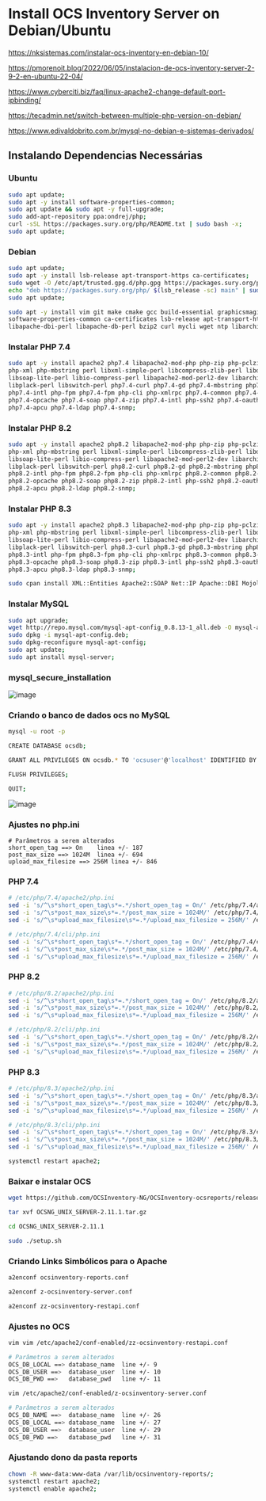 # Install OCS Inventory Server on Debian/Ubuntu

https://nksistemas.com/instalar-ocs-inventory-en-debian-10/

https://pmorenoit.blog/2022/06/05/instalacion-de-ocs-inventory-server-2-9-2-en-ubuntu-22-04/

https://www.cyberciti.biz/faq/linux-apache2-change-default-port-ipbinding/

https://tecadmin.net/switch-between-multiple-php-version-on-debian/

https://www.edivaldobrito.com.br/mysql-no-debian-e-sistemas-derivados/

## Instalando Dependencias Necessárias

### Ubuntu
```sh
sudo apt update;
sudo apt -y install software-properties-common;
sudo apt update && sudo apt -y full-upgrade;
sudo add-apt-repository ppa:ondrej/php;
curl -sSL https://packages.sury.org/php/README.txt | sudo bash -x;
sudo apt update;
```

### Debian
```sh
sudo apt update;
sudo apt -y install lsb-release apt-transport-https ca-certificates;
sudo wget -O /etc/apt/trusted.gpg.d/php.gpg https://packages.sury.org/php/apt.gpg;
echo "deb https://packages.sury.org/php/ $(lsb_release -sc) main" | sudo tee /etc/apt/sources.list.d/php.list;
sudo apt update;
```

```sh
sudo apt -y install vim git make cmake gcc build-essential graphicsmagick libgraphicsmagick1-dev \
software-properties-common ca-certificates lsb-release apt-transport-https curl libapache2-mod-perl2 \
libapache-dbi-perl libapache-db-perl bzip2 curl mycli wget ntp libarchive-tools;
```

### Instalar PHP 7.4
```sh
sudo apt -y install apache2 php7.4 libapache2-mod-php php-zip php-pclzip php-gd php-mysql php-soap php-curl php-json php-pear \
php-xml php-mbstring perl libxml-simple-perl libcompress-zlib-perl libdbi-perl libdbd-mysql-perl libnet-ip-perl \
libsoap-lite-perl libio-compress-perl libapache2-mod-perl2-dev libarchive-zip-perl libmojolicious-perl \
libplack-perl libswitch-perl php7.4-curl php7.4-gd php7.4-mbstring php7.4-xml php7.4-bcmath php7.4-bz2 \
php7.4-intl php-fpm php7.4-fpm php-cli php-xmlrpc php7.4-common php7.4-mysql php-imagick php7.4-dev php7.4-imap \
php7.4-opcache php7.4-soap php7.4-zip php7.4-intl php-ssh2 php7.4-oauth php7.4-mcrypt libapache2-mod-php7.4 \
php7.4-apcu php7.4-ldap php7.4-snmp;
```

### Instalar PHP 8.2
```sh
sudo apt -y install apache2 php8.2 libapache2-mod-php php-zip php-pclzip php-gd php-mysql php-soap php-curl php-json php-pear \
php-xml php-mbstring perl libxml-simple-perl libcompress-zlib-perl libdbi-perl libdbd-mysql-perl libnet-ip-perl \
libsoap-lite-perl libio-compress-perl libapache2-mod-perl2-dev libarchive-zip-perl libmojolicious-perl \
libplack-perl libswitch-perl php8.2-curl php8.2-gd php8.2-mbstring php8.2-xml php8.2-bcmath php8.2-bz2 \
php8.2-intl php-fpm php8.2-fpm php-cli php-xmlrpc php8.2-common php8.2-mysql php-imagick php8.2-dev php8.2-imap \
php8.2-opcache php8.2-soap php8.2-zip php8.2-intl php-ssh2 php8.2-oauth php8.2-mcrypt libapache2-mod-php8.2 \
php8.2-apcu php8.2-ldap php8.2-snmp;
```

### Instalar PHP 8.3
```sh
sudo apt -y install apache2 php8.3 libapache2-mod-php php-zip php-pclzip php-gd php-mysql php-soap php-curl php-json php-pear \
php-xml php-mbstring perl libxml-simple-perl libcompress-zlib-perl libdbi-perl libdbd-mysql-perl libnet-ip-perl \
libsoap-lite-perl libio-compress-perl libapache2-mod-perl2-dev libarchive-zip-perl libmojolicious-perl \
libplack-perl libswitch-perl php8.3-curl php8.3-gd php8.3-mbstring php8.3-xml php8.3-bcmath php8.3-bz2 \
php8.3-intl php-fpm php8.3-fpm php-cli php-xmlrpc php8.3-common php8.3-mysql php-imagick php8.3-dev php8.3-imap \
php8.3-opcache php8.3-soap php8.3-zip php8.3-intl php-ssh2 php8.3-oauth php8.3-mcrypt libapache2-mod-php8.3 \
php8.3-apcu php8.3-ldap php8.3-snmp;
```

```sh
sudo cpan install XML::Entities Apache2::SOAP Net::IP Apache::DBI Mojolicious Switch Plack::Handler Archive::Zip;
```

### Instalar MySQL
```sh
sudo apt upgrade;
wget http://repo.mysql.com/mysql-apt-config_0.8.13-1_all.deb -O mysql-apt-config.deb;
sudo dpkg -i mysql-apt-config.deb;
sudo dpkg-reconfigure mysql-apt-config;
sudo apt update;
sudo apt install mysql-server;
```

### mysql_secure_installation

![image](https://user-images.githubusercontent.com/10979090/208107935-70eadcf0-aa37-47ad-87a7-d43bee8a39d1.png)

### Criando o banco de dados ocs no MySQL
```sh
mysql -u root -p

CREATE DATABASE ocsdb;

GRANT ALL PRIVILEGES ON ocsdb.* TO 'ocsuser'@'localhost' IDENTIFIED BY 'ocspassword';

FLUSH PRIVILEGES;

QUIT;
```
![image](https://user-images.githubusercontent.com/10979090/208531417-a62e7a78-8426-4b8d-bda1-4fddd92034d7.png)


### Ajustes no php.ini
```
# Parâmetros a serem alterados
short_open_tag ==> On    linea +/- 187
post_max_size ==> 1024M  linea +/- 694
upload_max_filesize ==> 256M linea +/- 846
```

### PHP 7.4
```sh
# /etc/php/7.4/apache2/php.ini
sed -i 's/^\s*short_open_tag\s*=.*/short_open_tag = On/' /etc/php/7.4/apache2/php.ini;
sed -i 's/^\s*post_max_size\s*=.*/post_max_size = 1024M/' /etc/php/7.4/apache2/php.ini;
sed -i 's/^\s*upload_max_filesize\s*=.*/upload_max_filesize = 256M/' /etc/php/7.4/apache2/php.ini;

# /etc/php/7.4/cli/php.ini
sed -i 's/^\s*short_open_tag\s*=.*/short_open_tag = On/' /etc/php/7.4/cli/php.ini;
sed -i 's/^\s*post_max_size\s*=.*/post_max_size = 1024M/' /etc/php/7.4/cli/php.ini;
sed -i 's/^\s*upload_max_filesize\s*=.*/upload_max_filesize = 256M/' /etc/php/7.4/cli/php.ini;
```

### PHP 8.2
```sh
# /etc/php/8.2/apache2/php.ini
sed -i 's/^\s*short_open_tag\s*=.*/short_open_tag = On/' /etc/php/8.2/apache2/php.ini;
sed -i 's/^\s*post_max_size\s*=.*/post_max_size = 1024M/' /etc/php/8.2/apache2/php.ini;
sed -i 's/^\s*upload_max_filesize\s*=.*/upload_max_filesize = 256M/' /etc/php/8.2/apache2/php.ini;

# /etc/php/8.2/cli/php.ini
sed -i 's/^\s*short_open_tag\s*=.*/short_open_tag = On/' /etc/php/8.2/cli/php.ini;
sed -i 's/^\s*post_max_size\s*=.*/post_max_size = 1024M/' /etc/php/8.2/cli/php.ini;
sed -i 's/^\s*upload_max_filesize\s*=.*/upload_max_filesize = 256M/' /etc/php/8.2/cli/php.ini;
```

### PHP 8.3
```sh
# /etc/php/8.3/apache2/php.ini
sed -i 's/^\s*short_open_tag\s*=.*/short_open_tag = On/' /etc/php/8.3/apache2/php.ini;
sed -i 's/^\s*post_max_size\s*=.*/post_max_size = 1024M/' /etc/php/8.3/apache2/php.ini;
sed -i 's/^\s*upload_max_filesize\s*=.*/upload_max_filesize = 256M/' /etc/php/8.3/apache2/php.ini;

# /etc/php/8.3/cli/php.ini
sed -i 's/^\s*short_open_tag\s*=.*/short_open_tag = On/' /etc/php/8.3/cli/php.ini;
sed -i 's/^\s*post_max_size\s*=.*/post_max_size = 1024M/' /etc/php/8.3/cli/php.ini;
sed -i 's/^\s*upload_max_filesize\s*=.*/upload_max_filesize = 256M/' /etc/php/8.3/cli/php.ini;
```

```sh
systemctl restart apache2;
```

### Baixar e instalar OCS
```sh
wget https://github.com/OCSInventory-NG/OCSInventory-ocsreports/releases/download/2.11.1/OCSNG_UNIX_SERVER-2.11.1.tar.gz

tar xvf OCSNG_UNIX_SERVER-2.11.1.tar.gz

cd OCSNG_UNIX_SERVER-2.11.1

sudo ./setup.sh
```

### Criando Links Simbólicos para o Apache
```sh
a2enconf ocsinventory-reports.conf

a2enconf z-ocsinventory-server.conf

a2enconf zz-ocsinventory-restapi.conf
```

### Ajustes no OCS
```sh
vim vim /etc/apache2/conf-enabled/zz-ocsinventory-restapi.conf

# Parâmetros a serem alterados
OCS_DB_LOCAL ==> database_name	line +/- 9
OCS_DB_USER ==>  database_user	line +/- 10
OCS_DB_PWD ==>   database_pwd   line +/- 11

vim /etc/apache2/conf-enabled/z-ocsinventory-server.conf

# Parâmetros a serem alterados
OCS_DB_NAME ==>  database_name  line +/- 26 
OCS_DB_LOCAL ==> database_name	line +/- 27
OCS_DB_USER ==>  database_user	line +/- 29
OCS_DB_PWD ==>   database_pwd   line +/- 31
```

### Ajustando dono da pasta reports
```sh
chown -R www-data:www-data /var/lib/ocsinventory-reports/;
systemctl restart apache2;
systemctl enable apache2;
```
